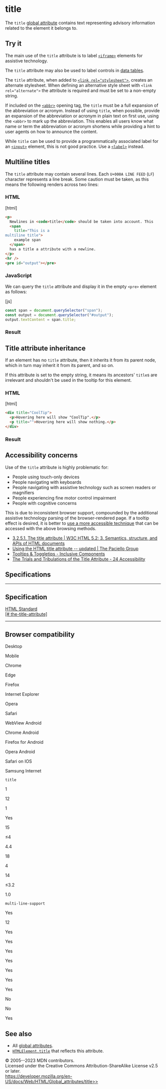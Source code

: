 title
=====

The `title` [global attribute](_Resources/Markup%20And%20Styling/html/global_attributes/index.md) contains text
representing advisory information related to the element it belongs to.

Try it
------

The main use of the `title` attribute is to label
[`<iframe>`](../element/iframe) elements for assistive technology.

The `title` attribute may also be used to label controls in [data
tables](../element/table).

The `title` attribute, when added to
[`<link rel="stylesheet">`](../element/link), creates an alternate
stylesheet. When defining an alternative style sheet with
`<link rel="alternate">` the attribute is required and must be set to a
non-empty string.

If included on the [`<abbr>`](../element/abbr) opening tag, the `title`
must be a full expansion of the abbreviation or acronym. Instead of
using `title`, when possible, provide an expansion of the abbreviation
or acronym in plain text on first use, using the `<abbr>` to mark up the
abbreviation. This enables all users know what name or term the
abbreviation or acronym shortens while providing a hint to user agents
on how to announce the content.

While `title` can be used to provide a programmatically associated label
for an [`<input>`](../element/input) element, this is not good practice.
Use a [`<label>`](../element/label) instead.

Multiline titles
----------------

The `title` attribute may contain several lines. Each `U+000A LINE FEED`
(`LF`) character represents a line break. Some caution must be taken, as
this means the following renders across two lines:

### HTML

[html]

```html
<p>
  Newlines in <code>title</code> should be taken into account. This
  <span
    title="This is a
multiline title">
    example span
  </span>
  has a title a attribute with a newline.
</p>
<hr />
<pre id="output"></pre>
```

### JavaScript

We can query the `title` attribute and display it in the empty `<pre>`
element as follows:

[js]

```js
const span = document.querySelector("span");
const output = document.querySelector("#output");
output.textContent = span.title;
```

### Result

Title attribute inheritance
---------------------------

If an element has no `title` attribute, then it inherits it from its
parent node, which in turn may inherit it from its parent, and so on.

If this attribute is set to the empty string, it means its ancestors\'
`title`s are irrelevant and shouldn\'t be used in the tooltip for this
element.

### HTML

[html]

```html
<div title="CoolTip">
  <p>Hovering here will show "CoolTip".</p>
  <p title="">Hovering here will show nothing.</p>
</div>
```

### Result

Accessibility concerns
----------------------

Use of the `title` attribute is highly problematic for:

- People using touch-only devices
- People navigating with keyboards
- People navigating with assistive technology such as screen readers
    or magnifiers
- People experiencing fine motor control impairment
- People with cognitive concerns

This is due to inconsistent browser support, compounded by the
additional assistive technology parsing of the browser-rendered page. If
a tooltip effect is desired, it is better to [use a more accessible
technique](https://inclusive-components.design/tooltips-toggletips/)
that can be accessed with the above browsing methods.

- [3.2.5.1. The title attribute \| W3C HTML 5.2: 3. Semantics,
    structure, and APIs of HTML
    documents](https://html.spec.whatwg.org/multipage/dom.html#the-title-attribute)
- [Using the HTML title attribute -- updated \| The Paciello
    Group](https://www.tpgi.com/using-the-html-title-attribute-updated/)
- [Tooltips & Toggletips - Inclusive
    Components](https://inclusive-components.design/tooltips-toggletips/)
- [The Trials and Tribulations of the Title Attribute - 24
    Accessibility](https://www.24a11y.com/2017/the-trials-and-tribulations-of-the-title-attribute/)

Specifications
--------------

  ----------------------------------------------------------------------------------------------------

Specification
  ----------------------------------------------------------------------------------------------------

  [HTML Standard\
  [\#
  the-title-attribute]](https://html.spec.whatwg.org/multipage/dom.html#the-title-attribute)

  ----------------------------------------------------------------------------------------------------

Browser compatibility
---------------------

Desktop

Mobile

Chrome

Edge

Firefox

Internet Explorer

Opera

Safari

WebView Android

Chrome Android

Firefox for Android

Opera Android

Safari on IOS

Samsung Internet

`title`

1

12

1

Yes

15

≤4

4.4

18

4

14

≤3.2

1.0

`multi-line-support`

Yes

12

Yes

Yes

Yes

Yes

Yes

Yes

Yes

No

No

Yes

See also
--------

- All [global attributes](_Resources/Markup%20And%20Styling/html/global_attributes/index.md).
- [`HTMLElement.title`](https://developer.mozilla.org/en-US/docs/Web/API/HTMLElement/title)
    that reflects this attribute.

© 2005--2023 MDN contributors.\
Licensed under the Creative Commons Attribution-ShareAlike License v2.5
or later.\
https://developer.mozilla.org/en-US/docs/Web/HTML/Global_attributes/title>>
